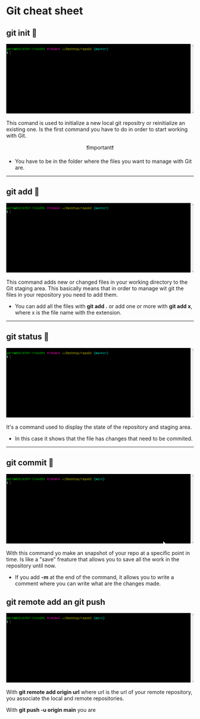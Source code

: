 # Git cheat sheet  

## git init :hamster: 

  ![git init](gifs/gitInit.gif)

  This comand is used to initialize a new local git repositry or reinitialize an existing one. Is the first command you have to do in order to start working with Git.  

<center>

:exclamation:Important:exclamation: 
</center>

- You have to be in the folder where the files you want to manage with Git are.

---
## git add :cherry_blossom:

![git add](gifs/gitAdd.gif)

This command adds new or changed files in your working directory to the Git staging area. This basically means that in order to manage wit git the files in your repository you need to add them.

- You can add all the files with **git add .** or add one or more with **git add x**, where x is the file name with the extension.

---

## git status :bell:

![git status](gifs/gitStatus.gif)

It's a command used to display the state of the repository and staging area.

- In this case it shows that the file has changes that need to be commited.
---

## git commit :wolf:

![git push](gifs/gitCommit.gif)

With this command yo make an snapshot of your repo at a specific point in time. Is like a "save" freature that allows you to save all the work in the repository until now.

- If you add **-m** at the end of the command, it allows you to write a comment where you can write what are the changes made.

## git remote add an git push 

![git push](gifs/gitPush.gif)

With **git remote add origin url** where url is the url of your remote repository, you associate the local and remote repositories.

With **git push -u origin main** you are 
